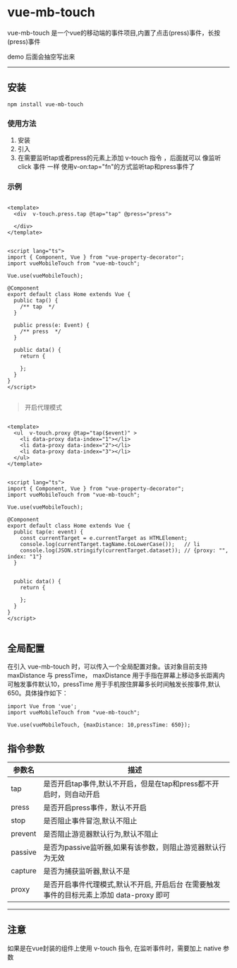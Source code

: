 # vue-mb-touch
vue-mb-touch 是一个vue的移动端的事件项目,内置了点击(press)事件，长按(press)事件

<!-- **[LIVE DEMO]()** -->
demo 后面会抽空写出来

---
## 安装
````
npm install vue-mb-touch
````


### 使用方法
1. 安装
2. 引入
3. 在需要监听tap或者press的元素上添加 v-touch 指令 ，后面就可以 像监听 click 事件 一样 使用v-on:tap="fn"的方式监听tap和press事件了

### 示例

````vue

<template>
  <div  v-touch.press.tap @tap="tap" @press="press">
   
  </div>
</template>


<script lang="ts">
import { Component, Vue } from "vue-property-decorator";
import vueMobileTouch from "vue-mb-touch";

Vue.use(vueMobileTouch);

@Component
export default class Home extends Vue {
  public tap() {
    /** tap  */
  }

  public press(e: Event) {
    /** press  */
  }

  public data() {
    return {
     
    };
  }
}
</script>


````
> 开启代理模式


````vue

<template>
  <ul  v-touch.proxy @tap="tap($event)" >
    <li data-proxy data-index="1"></li>
    <li data-proxy data-index="2"></li>
    <li data-proxy data-index="3"></li>
  </ul>
</template>


<script lang="ts">
import { Component, Vue } from "vue-property-decorator";
import vueMobileTouch from "vue-mb-touch";

Vue.use(vueMobileTouch);

@Component
export default class Home extends Vue {
  public tap(e: event) {
    const currentTarget = e.currentTarget as HTMLElement;
    console.log(currentTarget.tagName.toLowerCase());   // li
    console.log(JSON.stringify(currentTarget.dataset)); // {proxy: "", index: "1"}
  }


  public data() {
    return {
     
    };
  }
}
</script>


````


## 全局配置
在引入 vue-mb-touch 时，可以传入一个全局配置对象。该对象目前支持 maxDistance 与 pressTime， maxDistance 用于手指在屏幕上移动多长距离内可触发事件默认10，pressTime 用于手机按住屏幕多长时间触发长按事件,默认650。具体操作如下：
````
import Vue from 'vue';
import vueMobileTouch from "vue-mb-touch";

Vue.use(vueMobileTouch, {maxDistance: 10,pressTime: 650});

````

## 指令参数

| 参数名  | 描述 |
|----------|--------------|
| tap | 是否开启tap事件,默认不开启，但是在tap和press都不开启时，则自动开启 |
| press | 是否开启press事件，默认不开启|
| stop | 是否阻止事件冒泡,默认不阻止|
| prevent | 是否阻止游览器默认行为,默认不阻止|
| passive | 是否为passive监听器,如果有该参数，则阻止游览器默认行为无效|
| capture | 是否为捕获监听器,默认不是|
| proxy | 是否开启事件代理模式,默认不开启, 开启后台 在需要触发事件的目标元素上添加  data-proxy 即可 |

----

## 注意
如果是在vue封装的组件上使用 v-touch 指令, 在监听事件时，需要加上 native 参数  

